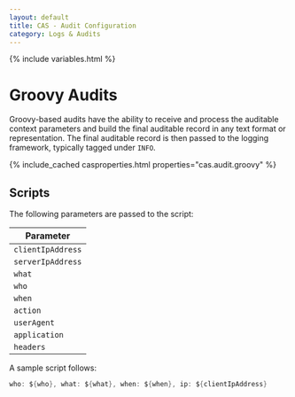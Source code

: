```yaml
---
layout: default
title: CAS - Audit Configuration
category: Logs & Audits
---
```

{% include variables.html %}

# Groovy Audits

Groovy-based audits have the ability to receive and process the auditable context parameters
and build the final auditable record in any text format or representation. 
The final auditable record is then passed to the logging framework, typically tagged under `INFO`.

{% include_cached casproperties.html properties="cas.audit.groovy" %}

## Scripts

The following parameters are passed to the script:

| Parameter         |
|-------------------|
| `clientIpAddress` |
| `serverIpAddress` |
| `what`            |
| `who`             |
| `when`            |
| `action`          |
| `userAgent`       |
| `application`     |
| `headers`         |

A sample script follows:

```groovy
who: ${who}, what: ${what}, when: ${when}, ip: ${clientIpAddress}
```
